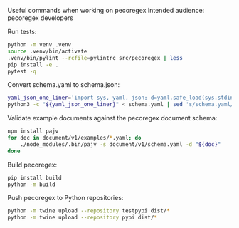Useful commands when working on pecoregex
Intended audience: pecoregex developers

Run tests:
```bash
python -m venv .venv
source .venv/bin/activate
.venv/bin/pylint --rcfile=pylintrc src/pecoregex | less
pip install -e .
pytest -q
```

Convert schema.yaml to schema.json:
```bash
yaml_json_one_liner='import sys, yaml, json; d=yaml.safe_load(sys.stdin.read()); print(json.dumps(d, indent="\t"))'
python3 -c "${yaml_json_one_liner}" < schema.yaml | sed 's/schema.yaml/schema.json/g' > schema.json
```

Validate example documents against the pecoregex document schema:
```bash
npm install pajv
for doc in document/v1/examples/*.yaml; do
	./node_modules/.bin/pajv -s document/v1/schema.yaml -d "${doc}"
done
```

Build pecoregex:
```bash
pip install build
python -m build
```

Push pecoregex to Python repositories:
```bash
python -m twine upload --repository testpypi dist/*
python -m twine upload --repository pypi dist/*
```

